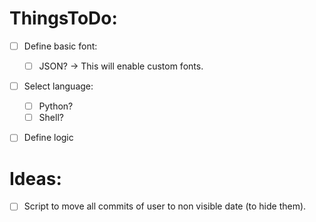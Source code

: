 # ThingsToDo:
- [ ] Define basic font:
  - [ ] JSON? -> This will enable custom fonts.
- [ ] Select language:
  - [ ] Python?
  - [ ] Shell?
- [ ] Define logic


# Ideas:
- [ ] Script to move all commits of user to non visible date (to hide them).